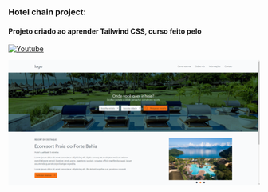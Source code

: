### Hotel chain project:

#### Projeto criado ao aprender Tailwind CSS, curso feito pelo 

[![Youtube](https://img.shields.io/badge/YouTube-FF0000?style=for-the-badge&logo=youtube&logoColor=white)](https://www.youtube.com/watch?v=1eLaBow7Zbo&list=PLcoYAcR89n-r1m-tMfV4qndrRWpT_rb9u)

  <img align="center" alt="html5" src="https://raw.githubusercontent.com/1Edum/Rede-de-Hot-is/main/src/img/Captura%20de%20tela%202024-03-17%20170140.png" />

